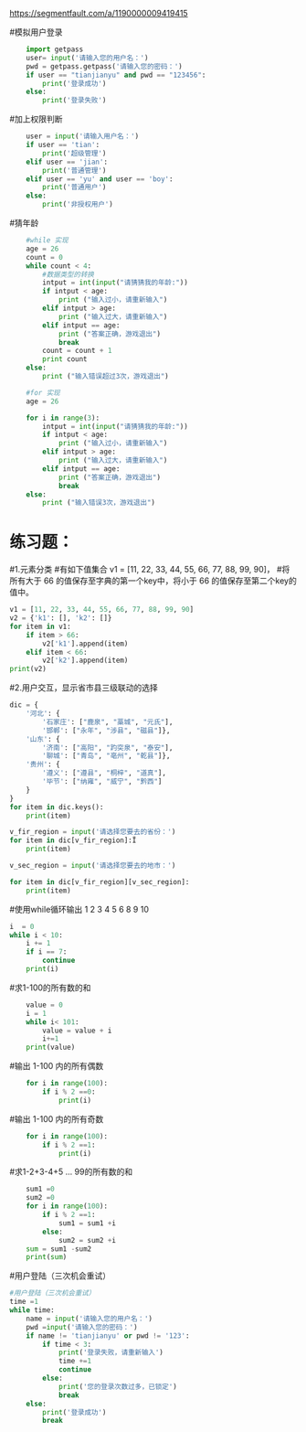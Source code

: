 https://segmentfault.com/a/1190000009419415

#模拟用户登录
```python
    import getpass
    user= input('请输入您的用户名：')
    pwd = getpass.getpass('请输入您的密码：')
    if user == "tianjianyu" and pwd == "123456":
        print('登录成功')
    else:
        print('登录失败')
```
#加上权限判断

```python
    user = input('请输入用户名：')
    if user == 'tian':
        print('超级管理')
    elif user == 'jian':
        print('普通管理')
    elif user == 'yu' and user == 'boy':
        print('普通用户')
    else:
        print('非授权用户')
```

#猜年龄

```python
    #while 实现
    age = 26
    count = 0
    while count < 4:
        #数据类型的转换
        intput = int(input("请猜猜我的年龄:"))
        if intput < age:
            print ("输入过小，请重新输入")
        elif intput > age:
            print ("输入过大，请重新输入")
        elif intput == age:
            print ("答案正确，游戏退出")
            break
        count = count + 1
        print count
    else:
        print ("输入错误超过3次，游戏退出")

    #for 实现
    age = 26

    for i in range(3):
        intput = int(input("请猜猜我的年龄:"))
        if intput < age:
            print ("输入过小，请重新输入")
        elif intput > age:
            print ("输入过大，请重新输入")
        elif intput == age:
            print ("答案正确，游戏退出")
            break
    else:
        print ("输入错误3次，游戏退出")
```



# 练习题：

#1.元素分类
#有如下值集合 v1 = [11, 22, 33, 44, 55, 66, 77, 88, 99, 90]，
#将所有大于 66 的值保存至字典的第一个key中，将小于 66 的值保存至第二个key的值中。

```python
v1 = [11, 22, 33, 44, 55, 66, 77, 88, 99, 90]
v2 = {'k1': [], 'k2': []}
for item in v1:
    if item > 66:
        v2['k1'].append(item)
    elif item < 66:
        v2['k2'].append(item)
print(v2)
```

#2.用户交互，显示省市县三级联动的选择
```python
dic = {
    '河北': {
        '石家庄': ["鹿泉", "藁城", "元氏"],
        '邯郸': ["永年", "涉县", "磁县"]},
    '山东': {
        '济南': ["高阳", "趵突泉", "泰安"],
        '聊城': ["青岛", "亳州", "乾县"]},
    '贵州': {
        '遵义': ["遵县", "桐梓", "道真"],
        '毕节': ["纳雍", "威宁", "黔西"]
    }
}
for item in dic.keys():
    print(item)

v_fir_region = input('请选择您要去的省份：')
for item in dic[v_fir_region]:Ï
    print(item)

v_sec_region = input('请选择您要去的地市：')

for item in dic[v_fir_region][v_sec_region]:
    print(item)
```

#使用while循环输出 1 2 3 4 5 6 8 9 10

```python 
i  = 0
while i < 10:
    i += 1
    if i == 7:
        continue
    print(i)
```

#求1-100的所有数的和

```python 
    value = 0
    i = 1
    while i< 101:
        value = value + i
        i+=1
    print(value)
```

#输出 1-100 内的所有偶数

```python 
    for i in range(100):
        if i % 2 ==0:
            print(i)
```
#输出 1-100 内的所有奇数

```python 
    for i in range(100):
        if i % 2 ==1:
            print(i)
```

#求1-2+3-4+5 ... 99的所有数的和

```python 
    sum1 =0 
    sum2 =0
    for i in range(100):
        if i % 2 ==1:
            sum1 = sum1 +i
        else:
            sum2 = sum2 +i
    sum = sum1 -sum2
    print(sum)
```

#用户登陆（三次机会重试）

```python 
#用户登陆（三次机会重试）
time =1
while time:
    name = input('请输入您的用户名：')
    pwd =input('请输入您的密码：')
    if name != 'tianjianyu' or pwd != '123':
        if time < 3:
            print('登录失败，请重新输入')
            time +=1
            continue
        else:
            print('您的登录次数过多，已锁定')
            break
    else:
        print('登录成功')
        break
```